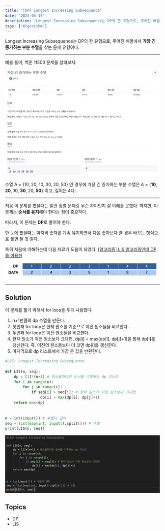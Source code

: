 ```yaml
---
title: "[DP] Longest Increasing Subsequence"
date: "2024-05-17"
description: "Longest Increasing Subsequence는 DP의 한 유형으로, 주어진 배열에서 가장 긴 증가하는 부분 수열을 찾는 문제 유형이다."
tags: ["Algorithm"]
---
```

Longest Increasing Subsequence는 DP의 한 유형으로, 주어진 배열에서 **가장 긴 증가하는 부분 수열**을 찾는 문제 유형이다.

---

예를 들어, 백준 11503 문제를 살펴보자.

![11503](../../images/LIS/11503.png)

수열 A = {10, 20, 10, 30, 20, 50} 인 경우에 가장 긴 증가하는 부분 수열은 A = {**10**, **20**, 10, **30**, 20, **50**} 이고, 길이는 4다.

---

처음 이 문제를 봤을때는 일반 정렬 문제랑 무슨 차이인지 잘 이해를 못했다. 하지만, 이 문제는 **순서를 유지**해야 한다는 점이 중요하다.

따라서, 이 문제는 **DP**로 풀어야 한다.

한 눈에 봤을때는 마지막 숫자를 계속 유지하면서 다음 숫자보다 클 경우 바꾸는 형식으로 풀면 될 것 같다.

특히 처음에 이해하는데 다음 자료가 도움이 되었다:
<a href="https://velog.io/@doorbals_512/%EC%95%8C%EA%B3%A0%EB%A6%AC%EC%A6%98-LIS-%EC%95%8C%EA%B3%A0%EB%A6%AC%EC%A6%98%EC%9D%B8%EB%8D%B0-DP%EB%A5%BC-%EC%9D%B4%EC%9A%A9%ED%95%9C" title="LIS">[알고리즘] LIS 알고리즘인데 DP를 이용한</a>
![solution](<../../images/LIS/image.png>)


---

## Solution
이 문제를 풀기 위해서 for loop을 두개 사용했다.
1. n+1만큼의 dp 수열을 만든다.
2. 첫번째 for loop은 현재 원소를 기준으로 이전 원소들을 비교한다.
3. 두번째 for loop은 이전 원소들을 비교한다.
4. 현재 원소가 이전 원소보다 크다면, dp[i] = max(dp[i], dp[j]+1)을 통해 dp[i]를 갱신한다. 즉, 이전의 원소들보다 더 크면 dp[i]를 갱신한다.
5. 마지막으로 dp 리스트에서 가장 큰 값을 반환한다.

```python
#LIS: Longest Increasing Subsequence

def LIS(n, seq):
    dp = [1]*(n+1) # 원소들마다의 순서를 기록하는 dp 리스트
    for i in range(n):
        for j in range(i):
            if seq[i] > seq[j]: # 현재 원소가 이전 원소보다 크다면
                dp[i] = max(dp[i], dp[j]+1)
    return max(dp)


n = int(input()) # 수열의 길이
seq = list(map(int, input().split())) # 수열
print(LIS(n, seq))

```

![solution](<../../images/LIS/sol.png>)


## Topics
- DP
- LIS
